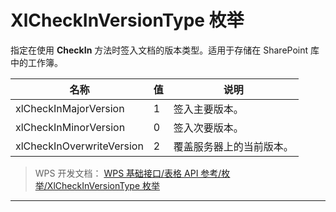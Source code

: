 # XlCheckInVersionType 枚举

指定在使用 **CheckIn** 方法时签入文档的版本类型。适用于存储在 SharePoint 库中的工作簿。

| 名称                      | 值  | 说明                     |
|---------------------------|-----|--------------------------|
| xlCheckInMajorVersion     | 1   | 签入主要版本。           |
| xlCheckInMinorVersion     | 0   | 签入次要版本。           |
| xlCheckInOverwriteVersion | 2   | 覆盖服务器上的当前版本。 |

> WPS 开发文档： [WPS 基础接口/表格 API 参考/枚举/XlCheckInVersionType 枚举](https://qn.cache.wpscdn.cn/encs/doc/office_v19/topics/WPS%20%E5%9F%BA%E7%A1%80%E6%8E%A5%E5%8F%A3/%E8%A1%A8%E6%A0%BC%20API%20%E5%8F%82%E8%80%83/%E6%9E%9A%E4%B8%BE/XlCheckInVersionType%20%E6%9E%9A%E4%B8%BE.html)

------------------------------------------------------------------------
